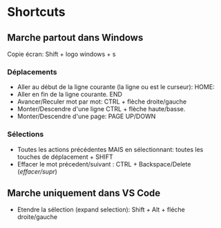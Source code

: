 # Shortcuts

## Marche partout dans Windows

Copie écran: Shift + logo windows + s

### Déplacements

* Aller au début de la ligne courante (la ligne ou est le curseur): HOME:
* Aller en fin de la ligne courante. END
* Avancer/Reculer mot par mot: CTRL + flèche droite/gauche
* Monter/Descendre d'une ligne CTRL + flèche haute/basse.
* Monter/Descendre d'une page: PAGE UP/DOWN

### Sélections

* Toutes les actions précédentes MAIS en sélectionnant: toutes les touches de déplacement + SHIFT
* Effacer le mot précedent/suivant : CTRL + Backspace/Delete (*effacer/supr*)

## Marche uniquement dans VS Code

* Etendre la sélection (expand selection): Shift + Alt + fléche droite/gauche
